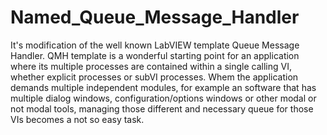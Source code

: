 # Named_Queue_Message_Handler
It's modification of the well known LabVIEW template Queue Message Handler. QMH template is a wonderful starting point for an application where its multiple processes are contained within a single calling VI, whether explicit processes or subVI processes. Whem the application demands multiple independent modules, for example an software that has multiple dialog windows, configuration/options windows or other modal or not modal tools, managing those different and necessary queue for those VIs becomes a not so easy task.


